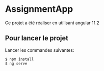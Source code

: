 # AssignmentApp

Ce projet a été réaliser en utilisant angular 11.2

## Pour lancer le projet

Lancer les commandes suivantes:

```
$ npm install
$ ng serve
```


